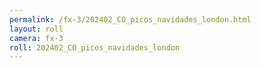 ```yaml
---
permalink: /fx-3/202402_CO_picos_navidades_london.html
layout: roll
camera: fx-3
roll: 202402_CO_picos_navidades_london
---
```


<!-- Description. -->

